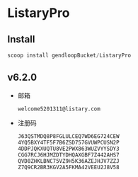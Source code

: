 # ListaryPro

## Install

```powershell
scoop install gendloopBucket/ListaryPro
```

## v6.2.0

* 邮箱
  ```plain
  welcome5201311@listary.com
  ```

* 注册码
  ```plain
  J63QSTMDQ8P8FGLULCEQ7WD6EG724CEW
  4YQ5BXY4TF5F7B6ZSD757GVUWPCUSN2P
  4DDPJQKXUQTU8VE2PWX863WUZVYYSDY3
  CGG7RCJ6HJMZDTYDHQAXGBF7Z442AHS7
  QVD8ZHKLBNC75VZ9H5K36AZEJHJV7ZZJ
  Z7Q9CR2BR3KGV2A5FKMA42VEEU2J8V58
  ```

  

